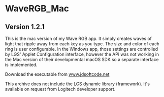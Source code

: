 # WaveRGB_Mac

## Version 1.2.1
This is the mac version of my Wave RGB app. It simply creates waves of light that ripple away from each key as you type. The size and color of each ring is user configurable. In the Windows app, those settings are controlled by LGS' Applet Configuration interface, however the API was not working in the Mac version of their developmental macOS SDK so a separate interface is implemented.

Download the executable from www.jdsoftcode.net

This archive does not include the LGS dynamic library (framework). It's available on request from Logitech developer support.

